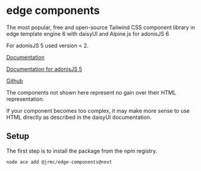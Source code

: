 # edge components

The most popular, free and open-source Tailwind CSS component library in edge template engine 6 with daisyUI and Alpine.js for adonisJS 6

For adonisJS 5 used version < 2.

[Documentation](https://edge-components.jrmc.dev)

[Documentation for adonisJS 5](https://v1-edge-components.jrmc.dev/docs/installation.html)

[Github](https://github.com/batosai/edge-components)


The components not shown here represent no gain over their HTML representation.

If your component becomes too complex, it may make more sense to use HTML directly as described in the daisyUI documentation.


## Setup

The first step is to install the package from the npm registry.

```sh
node ace add @jrmc/edge-components@next
```

